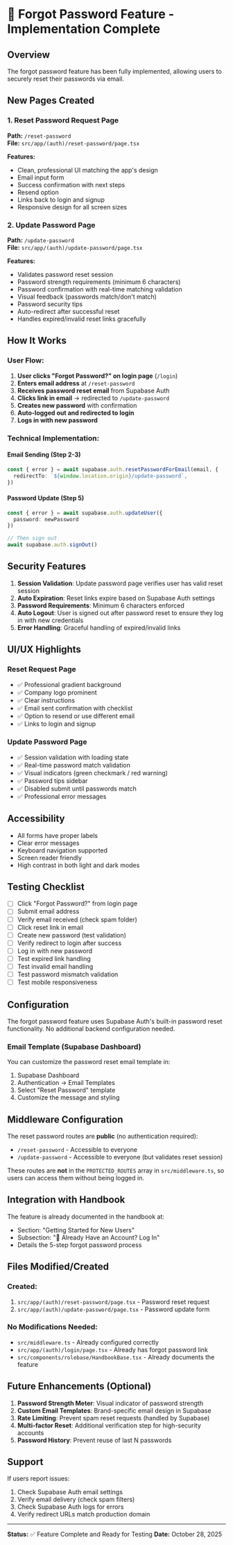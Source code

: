 # 🔑 Forgot Password Feature - Implementation Complete

## Overview
The forgot password feature has been fully implemented, allowing users to securely reset their passwords via email.

## New Pages Created

### 1. Reset Password Request Page
**Path:** `/reset-password`  
**File:** `src/app/(auth)/reset-password/page.tsx`

**Features:**
- Clean, professional UI matching the app's design
- Email input form
- Success confirmation with next steps
- Resend option
- Links back to login and signup
- Responsive design for all screen sizes

### 2. Update Password Page
**Path:** `/update-password`  
**File:** `src/app/(auth)/update-password/page.tsx`

**Features:**
- Validates password reset session
- Password strength requirements (minimum 6 characters)
- Password confirmation with real-time matching validation
- Visual feedback (passwords match/don't match)
- Password security tips
- Auto-redirect after successful reset
- Handles expired/invalid reset links gracefully

## How It Works

### User Flow:
1. **User clicks "Forgot Password?" on login page** (`/login`)
2. **Enters email address** at `/reset-password`
3. **Receives password reset email** from Supabase Auth
4. **Clicks link in email** → redirected to `/update-password`
5. **Creates new password** with confirmation
6. **Auto-logged out and redirected to login**
7. **Logs in with new password**

### Technical Implementation:

#### Email Sending (Step 2-3)
```typescript
const { error } = await supabase.auth.resetPasswordForEmail(email, {
  redirectTo: `${window.location.origin}/update-password`,
})
```

#### Password Update (Step 5)
```typescript
const { error } = await supabase.auth.updateUser({
  password: newPassword
})

// Then sign out
await supabase.auth.signOut()
```

## Security Features

1. **Session Validation**: Update password page verifies user has valid reset session
2. **Auto Expiration**: Reset links expire based on Supabase Auth settings
3. **Password Requirements**: Minimum 6 characters enforced
4. **Auto Logout**: User is signed out after password reset to ensure they log in with new credentials
5. **Error Handling**: Graceful handling of expired/invalid links

## UI/UX Highlights

### Reset Request Page
- ✅ Professional gradient background
- ✅ Company logo prominent
- ✅ Clear instructions
- ✅ Email sent confirmation with checklist
- ✅ Option to resend or use different email
- ✅ Links to login and signup

### Update Password Page
- ✅ Session validation with loading state
- ✅ Real-time password match validation
- ✅ Visual indicators (green checkmark / red warning)
- ✅ Password tips sidebar
- ✅ Disabled submit until passwords match
- ✅ Professional error messages

## Accessibility

- All forms have proper labels
- Clear error messages
- Keyboard navigation supported
- Screen reader friendly
- High contrast in both light and dark modes

## Testing Checklist

- [ ] Click "Forgot Password?" from login page
- [ ] Submit email address
- [ ] Verify email received (check spam folder)
- [ ] Click reset link in email
- [ ] Create new password (test validation)
- [ ] Verify redirect to login after success
- [ ] Log in with new password
- [ ] Test expired link handling
- [ ] Test invalid email handling
- [ ] Test password mismatch validation
- [ ] Test mobile responsiveness

## Configuration

The forgot password feature uses Supabase Auth's built-in password reset functionality. No additional backend configuration needed.

### Email Template (Supabase Dashboard)
You can customize the password reset email template in:
1. Supabase Dashboard
2. Authentication → Email Templates
3. Select "Reset Password" template
4. Customize the message and styling

## Middleware Configuration

The reset password routes are **public** (no authentication required):
- `/reset-password` - Accessible to everyone
- `/update-password` - Accessible to everyone (but validates reset session)

These routes are **not** in the `PROTECTED_ROUTES` array in `src/middleware.ts`, so users can access them without being logged in.

## Integration with Handbook

The feature is already documented in the handbook at:
- Section: "Getting Started for New Users"
- Subsection: "🔐 Already Have an Account? Log In"
- Details the 5-step forgot password process

## Files Modified/Created

### Created:
1. `src/app/(auth)/reset-password/page.tsx` - Password reset request
2. `src/app/(auth)/update-password/page.tsx` - Password update form

### No Modifications Needed:
- `src/middleware.ts` - Already configured correctly
- `src/app/(auth)/login/page.tsx` - Already has forgot password link
- `src/components/rolebase/HandbookBase.tsx` - Already documents the feature

## Future Enhancements (Optional)

1. **Password Strength Meter**: Visual indicator of password strength
2. **Custom Email Templates**: Brand-specific email design in Supabase
3. **Rate Limiting**: Prevent spam reset requests (handled by Supabase)
4. **Multi-factor Reset**: Additional verification step for high-security accounts
5. **Password History**: Prevent reuse of last N passwords

## Support

If users report issues:
1. Check Supabase Auth email settings
2. Verify email delivery (check spam filters)
3. Check Supabase Auth logs for errors
4. Verify redirect URLs match production domain

---

**Status:** ✅ Feature Complete and Ready for Testing
**Date:** October 28, 2025

